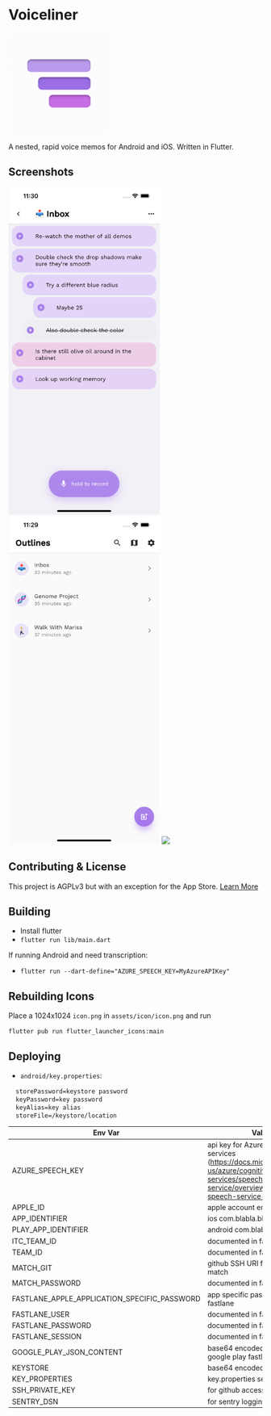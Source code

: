 # Voiceliner

<img src="assets/icon/icon.png" width="200" />

A nested, rapid voice memos for Android and iOS. Written in Flutter.

## Screenshots


<img src="assets/screenshots/1.png" width="300" />
<img src="assets/screenshots/2.png" width="300" />
<img src="assets/screenshots/3.png" width="300" />

## Contributing & License

This project is AGPLv3 but with an exception for the App Store. [Learn More](CONTRIBUTING.md)

## Building

* Install flutter
* `flutter run lib/main.dart` 

If running Android and need transcription:

* `flutter run --dart-define="AZURE_SPEECH_KEY=MyAzureAPIKey"`

## Rebuilding Icons

Place a 1024x1024 `icon.png` in `assets/icon/icon.png` and run

```
flutter pub run flutter_launcher_icons:main
```

## Deploying

* `android/key.properties`:
```
  storePassword=keystore password
  keyPassword=key password
  keyAlias=key alias
  storeFile=/keystore/location
```


|Env Var| Value                                                                                                                                                         |
|----|---------------------------------------------------------------------------------------------------------------------------------------------------------------|
|AZURE_SPEECH_KEY| api key for Azure speech to text services (https://docs.microsoft.com/en-us/azure/cognitive-services/speech-service/overview#try-the-speech-service-for-free) |
|APPLE_ID| apple account email"                                                                                                                                          
|APP_IDENTIFIER| ios com.blabla.blabla                                                                                                                                         |
|PLAY_APP_IDENTIFIER| android com.blablabla.bla                                                                                                                                     |
|ITC_TEAM_ID| documented in fastlane                                                                                                                                        |
|TEAM_ID| documented in fastlane                                                                                                                                        |
|MATCH_GIT| github SSH URI for fastlane match                                                                                                                             |
|MATCH_PASSWORD| documented in fastlane                                                                                                                                        |
|FASTLANE_APPLE_APPLICATION_SPECIFIC_PASSWORD| app specific password for fastlane                                                                                                                            |
|FASTLANE_USER| documented in fastlane                                                                                                                                        |
|FASTLANE_PASSWORD| documented in fastlane                                                                                                                                        |
|FASTLANE_SESSION| documented in fastlane                                                                                                                                        |
|GOOGLE_PLAY_JSON_CONTENT| base64 encoded json keys for google play fastlane                                                                                                             |
|KEYSTORE| base64 encoded keystore.jks                                                                                                                                   |
|KEY_PROPERTIES| key.properties seen above                                                                                                                                     |
|SSH_PRIVATE_KEY| for github access                                                                                                                                             |
|SENTRY_DSN| for sentry logging                                                                                                                                            |

